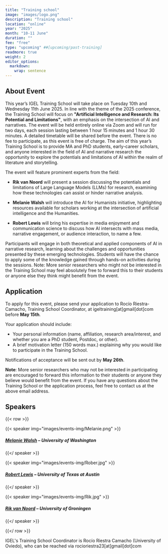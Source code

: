 ```yaml
---
title: "Training school"
image: "images/logo.png"
description: "Training school"
location: "online"
year: "2025"
month: "10-11 June"
duration: ""
fee: "free"
type: "upcoming" ##[upcoming/past-training]
readmore: true
weight: 2
editor_options: 
  markdown: 
    wrap: sentence
---
```


## About Event

This year’s IGEL Training School will take place on Tuesday 10th and Wednesday 11th June 2025. 
In line with the theme of the 2025 conference, the Training School will focus on **"Artificial Intelligence and Research: Its Potential and Limitations"**,  with an emphasis on the intersection of AI and narratives.
The event will be held entirely online via Zoom and will run for two days, each session lasting between 1 hour 15 minutes and 1 hour 30 minutes. A detailed timetable will be shared before the event. There is no fee to participate, as this event is free of charge.
The aim of this year’s Training School is to provide MA and PhD students, early-career scholars, and anyone interested in the field of AI and narrative research the opportunity to explore the potentials and limitations of AI within the realm of literature and storytelling. 

The event will feature prominent experts from the field:

- **Rik van Noord** will present a session discussing the potentials and limitations of Large Language Models (LLMs) for research, examining how these technologies can assist or hinder narrative analysis.
  
- **Melanie Walsh** will introduce the AI for Humanists initiative, highlighting resources available for scholars working at the intersection of artificial intelligence and the Humanities.

- **Robert Lewis** will bring his expertise in media enjoyment and communication science to discuss how AI intersects with mass media, narrative engagement, or audience interaction, to name a few.

Participants will engage in both theoretical and applied components of AI in narrative research, learning about the challenges and opportunities presented by these emerging technologies. Students will have the chance to apply some of the knowledge gained through hands-on activities during the sessions.
Note: More senior researchers who might not be interested in the Training School may feel absolutely free to forward this to their students or anyone else they think might benefit from the event.

## Application

To apply for this event, please send your application to Rocío Riestra-Camacho, Training School Coordinator, at igeltraining[at]gmail[dot]com before **May 15th**. 

Your application should include:

- Your personal information (name, affiliation, research area/interest, and whether you are a PhD student, Postdoc, or other).
- A brief motivation letter (150 words max.) explaining why you would like to participate in the Training School.

Notifications of acceptance will be sent out by **May 26th**.

**Note**: More senior researchers who may not be interested in participating are encouraged to forward this information to their students or anyone they believe would benefit from the event.
If you have any questions about the Training School or the application process, feel free to contact us at the above email address.


## Speakers

{{< row >}}

{{< speaker img="images/events-img/Melanie.png" >}}
##### [Melanie Walsh](https://melaniewalsh.org/) – University of Washington

{{</ speaker >}}

{{< speaker img="images/events-img/Rober.jpg" >}}
##### [Robert Lewis](https://scholar.google.com/citations?user=78BtzUQAAAAJ&hl=en) – University of Texas at Austin

{{</ speaker >}}

{{< speaker img="images/events-img/Rik.jpg" >}}
##### [Rik van Noord](https://www.rikvannoord.nl/) – University of Groningen

{{</ speaker >}}


{{</ row >}}

IGEL's Training School Coordinator is Rocío Riestra Camacho (University of Oviedo), who can be reached via rocioriestra23[at]gmail[dot]com
